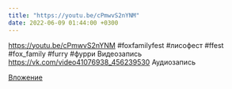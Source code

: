 ```yaml
---
title: "https://youtu.be/cPmwvS2nYNM"
date: 2022-06-09 01:44:00 +0300
---
```


https://youtu.be/cPmwvS2nYNM
#foxfamilyfest #лисофест #ffest #fox_family #furry #фурри
Видеозапись
https://vk.com/video41076938_456239530
Аудиозапись

[Вложение](https://vk.com/video41076938_456239530)
